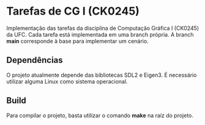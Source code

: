 # Tarefas de CG I (CK0245)

Implementação das tarefas da disciplina de Computação Gráfica I (CK0245) da UFC. Cada tarefa está implementada em uma branch própria. A branch **main** corresponde à base para implementar um cenário.

## Dependências

O projeto atualmente depende das bibliotecas SDL2 e Eigen3. É necessário utilizar alguma Linux como sistema operacional.

## Build

Para compilar o projeto, basta utilizar o comando **make** na raíz do projeto.
